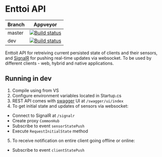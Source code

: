 # Enttoi API

|Branch|Appveyor|
|------|:------:|
|master|[![Build status](https://ci.appveyor.com/api/projects/status/mi0xgwxrpo7kburj/branch/master?svg=true)](https://ci.appveyor.com/project/jenyayel/enttoi-api-dotnet/branch/master)|
|dev   |[![Build status](https://ci.appveyor.com/api/projects/status/mi0xgwxrpo7kburj/branch/dev?svg=true)](https://ci.appveyor.com/project/jenyayel/enttoi-api-dotnet/branch/dev)|

Enttoit API for retreiving current persisted state of clients and their sensors, and [SignalR](https://github.com/SignalR/SignalR) for pushing real-time updates via websocket. To be used by different clients - web, hybrid and native applications.

## Running in dev

1. Compile using from VS 
2. Configure environment variables located in Startup.cs
3. REST API comes with [swagger](http://swagger.io/) UI at `/swagger/ui/index` 
4. To get initial state and updates of sensors via websocket:
  * Connect to SignalR at ```/signalr```
  * Create proxy ```CommonHub```
  * Subscribe to event ```sensorStatePush```
  * Execute ```RequestInitialState``` method

5. To receive notification on entire client going offline or online:
  * Subscribe to event ```clientStatePush```



